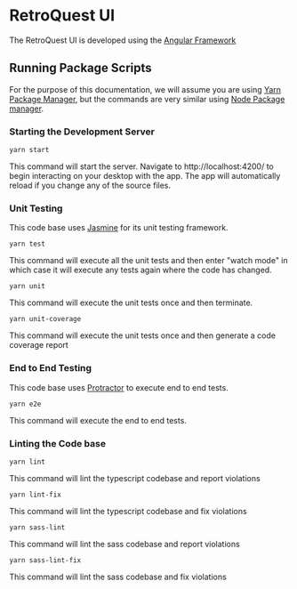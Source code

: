 # RetroQuest UI

The RetroQuest UI is developed using the [Angular Framework](https://angular.io/)

## Running Package Scripts

For the purpose of this documentation, we will assume you are using [Yarn Package Manager](https://yarnpkg.com/), but
the commands are very similar using [Node Package manager](https://www.npmjs.com/).

### Starting the Development Server

```
yarn start
```
This command will start the server. Navigate to http://localhost:4200/ to begin interacting on your desktop with the
app. The app will automatically reload if you change any of the source files.

### Unit Testing
This code base uses [Jasmine](https://jasmine.github.io/) for its unit testing framework.

```
yarn test
```
This command will execute all the unit tests and then enter "watch mode" in which case it will execute any tests again where the code has changed.

```
yarn unit
```
This command will execute the unit tests once and then terminate.

```
yarn unit-coverage
```
This command will execute the unit tests once and then generate a code coverage report

### End to End Testing
This code base uses [Protractor](https://www.protractortest.org/) to execute end to end tests.

```
yarn e2e
```
This command will execute the end to end tests.

### Linting the Code base
```
yarn lint
```
This command will lint the typescript codebase and report violations

```
yarn lint-fix
```
This command will lint the typescript codebase and fix violations

```
yarn sass-lint
```
This command will lint the sass codebase and report violations

```
yarn sass-lint-fix
```
This command will lint the sass codebase and fix violations
